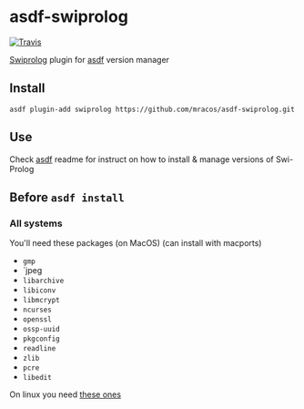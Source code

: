 # asdf-swiprolog

[![Travis](https://img.shields.swiprolog/travis/mracos/asdf-swiprolog.svg?style=flat-square)](https://travis-ci.org/mracos/asdf-swiprolog)

[Swiprolog](http://http://www.swi-prolog.org/) plugin for [asdf](https://github.com/asdf-vm/asdf) version manager

## Install

```
asdf plugin-add swiprolog https://github.com/mracos/asdf-swiprolog.git
```

## Use

Check [asdf](https://github.com/asdf-vm/asdf) readme for instruct on how to install & manage versions of Swi-Prolog

## Before `asdf install`

### All systems

You'll need these packages (on MacOS) (can install with macports)

- `gmp`
- `jpeg
- `libarchive`
- `libiconv`
- `libmcrypt`
- `ncurses`
- `openssl`
- `ossp-uuid`
- `pkgconfig`
- `readline`
- `zlib`
- `pcre`
- `libedit`


On linux you need [these ones](http://www.swi-prolog.org/build/prerequisites.html)

